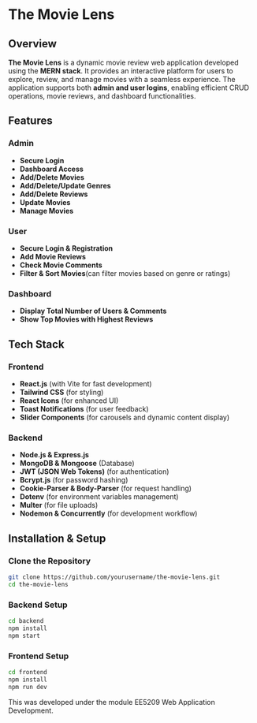 # The Movie Lens

## Overview
**The Movie Lens** is a dynamic movie review web application developed using the **MERN stack**. It provides an interactive platform for users to explore, review, and manage movies with a seamless experience. The application supports both **admin and user logins**, enabling efficient CRUD operations, movie reviews, and dashboard functionalities.

## Features
### Admin
- **Secure Login**
- **Dashboard Access**
- **Add/Delete Movies**
- **Add/Delete/Update Genres**
- **Add/Delete Reviews**
- **Update Movies**
- **Manage Movies**

### User
- **Secure Login & Registration**
- **Add Movie Reviews**
- **Check Movie Comments**
- **Filter & Sort Movies**(can filter movies based on genre or ratings)

### Dashboard
- **Display Total Number of Users & Comments**
- **Show Top Movies with Highest Reviews**

## Tech Stack
### Frontend
- **React.js** (with Vite for fast development)
- **Tailwind CSS** (for styling)
- **React Icons** (for enhanced UI)
- **Toast Notifications** (for user feedback)
- **Slider Components** (for carousels and dynamic content display)

### Backend
- **Node.js & Express.js**
- **MongoDB & Mongoose** (Database)
- **JWT (JSON Web Tokens)** (for authentication)
- **Bcrypt.js** (for password hashing)
- **Cookie-Parser & Body-Parser** (for request handling)
- **Dotenv** (for environment variables management)
- **Multer** (for file uploads)
- **Nodemon & Concurrently** (for development workflow)

## Installation & Setup

### Clone the Repository
```sh
git clone https://github.com/yourusername/the-movie-lens.git
cd the-movie-lens
```

### Backend Setup
```sh
cd backend
npm install
npm start
```

### Frontend Setup
```sh
cd frontend
npm install
npm run dev
```
This was developed under the module EE5209 Web Application Development.


